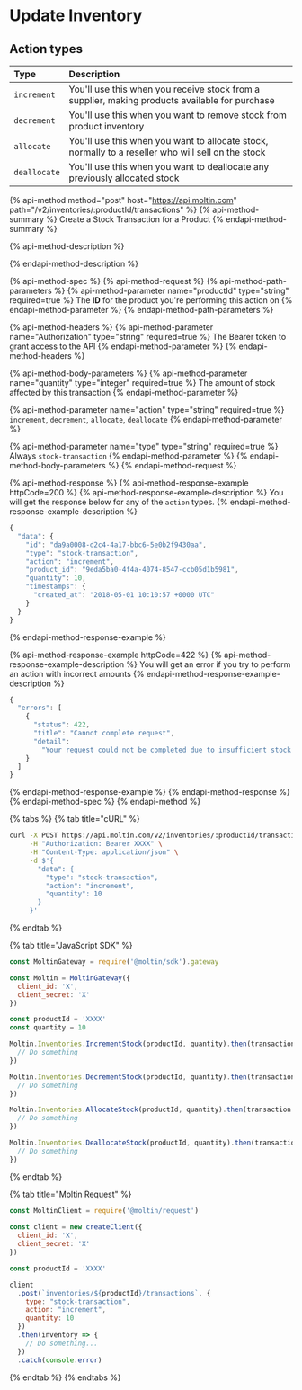 # Update Inventory

## Action types

| **Type** | **Description** |
| :--- | :--- |
| `increment` | You'll use this when you receive stock from a supplier, making products available for purchase |
| `decrement` | You'll use this when you want to remove stock from product inventory |
| `allocate` | You'll use this when you want to allocate stock, normally to a reseller who will sell on the stock |
| `deallocate` | You'll use this when you want to deallocate any previously allocated stock |

{% api-method method="post" host="https://api.moltin.com" path="/v2/inventories/:productId/transactions" %}
{% api-method-summary %}
Create a Stock Transaction for a Product
{% endapi-method-summary %}

{% api-method-description %}

{% endapi-method-description %}

{% api-method-spec %}
{% api-method-request %}
{% api-method-path-parameters %}
{% api-method-parameter name="productId" type="string" required=true %}
The **ID** for the product you're performing this action on
{% endapi-method-parameter %}
{% endapi-method-path-parameters %}

{% api-method-headers %}
{% api-method-parameter name="Authorization" type="string" required=true %}
The Bearer token to grant access to the API
{% endapi-method-parameter %}
{% endapi-method-headers %}

{% api-method-body-parameters %}
{% api-method-parameter name="quantity" type="integer" required=true %}
The amount of stock affected by this transaction
{% endapi-method-parameter %}

{% api-method-parameter name="action" type="string" required=true %}
`increment`, `decrement`, `allocate`, `deallocate`
{% endapi-method-parameter %}

{% api-method-parameter name="type" type="string" required=true %}
Always  `stock-transaction`
{% endapi-method-parameter %}
{% endapi-method-body-parameters %}
{% endapi-method-request %}

{% api-method-response %}
{% api-method-response-example httpCode=200 %}
{% api-method-response-example-description %}
You will get the response below for any of the `action` types.
{% endapi-method-response-example-description %}

```javascript
{
  "data": {
    "id": "da9a0008-d2c4-4a17-bbc6-5e0b2f9430aa",
    "type": "stock-transaction",
    "action": "increment",
    "product_id": "9eda5ba0-4f4a-4074-8547-ccb05d1b5981",
    "quantity": 10,
    "timestamps": {
      "created_at": "2018-05-01 10:10:57 +0000 UTC"
    }
  }
}
```
{% endapi-method-response-example %}

{% api-method-response-example httpCode=422 %}
{% api-method-response-example-description %}
You will get an error if you try to perform an action with incorrect amounts
{% endapi-method-response-example-description %}

```javascript
{
  "errors": [
    {
      "status": 422,
      "title": "Cannot complete request",
      "detail":
        "Your request could not be completed due to insufficient stock levels"
    }
  ]
}
```
{% endapi-method-response-example %}
{% endapi-method-response %}
{% endapi-method-spec %}
{% endapi-method %}

{% tabs %}
{% tab title="cURL" %}
```bash
curl -X POST https://api.moltin.com/v2/inventories/:productId/transactions \
     -H "Authorization: Bearer XXXX" \
     -H "Content-Type: application/json" \
     -d $'{
       "data": {
         "type": "stock-transaction",
         "action": "increment",
         "quantity": 10
       }
     }'
```
{% endtab %}

{% tab title="JavaScript SDK" %}
```javascript
const MoltinGateway = require('@moltin/sdk').gateway

const Moltin = MoltinGateway({
  client_id: 'X',
  client_secret: 'X'
})

const productId = 'XXXX'
const quantity = 10

Moltin.Inventories.IncrementStock(productId, quantity).then(transaction => {
  // Do something
})

Moltin.Inventories.DecrementStock(productId, quantity).then(transaction => {
  // Do something
})

Moltin.Inventories.AllocateStock(productId, quantity).then(transaction => {
  // Do something
})

Moltin.Inventories.DeallocateStock(productId, quantity).then(transaction => {
  // Do something
})
```
{% endtab %}

{% tab title="Moltin Request" %}
```javascript
const MoltinClient = require('@moltin/request')
​
const client = new createClient({
  client_id: 'X',
  client_secret: 'X'
})

const productId = 'XXXX'​

client
  .post(`inventories/${productId}/transactions`, {
    type: "stock-transaction",
    action: "increment",
    quantity: 10
  })
  .then(inventory => {
    // Do something...
  })
  .catch(console.error)
```
{% endtab %}
{% endtabs %}

